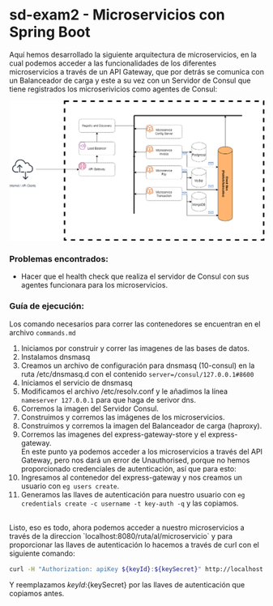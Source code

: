 # sd-exam2 - Microservicios con Spring Boot
Aquí hemos desarrollado la siguiente arquitectura de microservicios, en la cual podemos acceder a las funcionalidades de los diferentes microservicios a través de un API Gateway, que por detrás se comunica con un Balanceador de carga y este a su vez con un Servidor de Consul que tiene registrados los microserivicios como agentes de Consul:

![Architecture](https://github.com/icesi-ops/training_microservices/blob/master/pay-app-spring-microservices/resources/microservicesarchitecture.png)

### Problemas encontrados:
- Hacer que el health check que realiza el servidor de Consul con sus agentes funcionara para los microservicios.

### Guía de ejecución:
Los comando necesarios para correr las contenedores se encuentran en el archivo `commands.md`
1. Iniciamos por construir y correr las imagenes de las bases de datos.
2. Instalamos dnsmasq
3. Creamos un archivo de configuración para dnsmasq (10-consul) en la ruta /etc/dnsmasq.d con el contenido `server=/consul/127.0.0.1#8600`
4. Iniciamos el servicio de dnsmasq
5. Modificamos el archivo /etc/resolv.conf y le añadimos la línea `nameserver 127.0.0.1` para que haga de serivor dns.
6. Corremos la imagen del Servidor Consul.
7. Construimos y corremos las imágenes de los microservicios.
8. Construimos y corremos la imagen del Balanceador de carga (haproxy).
9. Corremos las imagenes del express-gateway-store y el express-gateway.
<br>En este punto ya podemos acceder a los microservicios a través del API Gateway, pero nos dará un error de Unauthorised, porque no hemos proporcionado credenciales de autenticación, así que para esto:
10. Ingresamos al contenedor del express-gateway y nos creamos un usuario con `eg users create`.
11. Generamos las llaves de autenticación para nuestro usuario con `eg credentials create -c username -t key-auth -q` y las copiamos.
<br>
Listo, eso es todo, ahora podemos acceder a nuestro microservicios a través de la direccion `localhost:8080/ruta/al/microservicio` y para proporcionar las llaves de autenticación lo hacemos a través de curl con el siguiente comando:
<br>

```bash
curl -H "Authorization: apiKey ${keyId}:${keySecret}" http://localhost:8080/config/app-pay/dev
```
Y reemplazamos ${keyId}:${keySecret} por las llaves de autenticación que copiamos antes.
